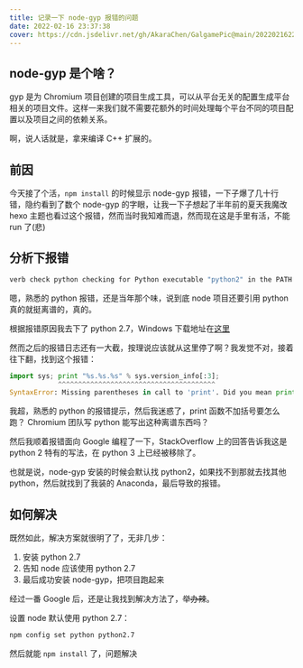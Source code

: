 ```yaml
---
title: 记录一下 node-gyp 报错的问题
date: 2022-02-16 23:37:38
cover: https://cdn.jsdelivr.net/gh/AkaraChen/GalgamePic@main/20220216225817.png
---
```


## node-gyp 是个啥？

gyp 是为 Chromium 项目创建的项目生成工具，可以从平台无关的配置生成平台相关的项目文件。这样一来我们就不需要花额外的时间处理每个平台不同的项目配置以及项目之间的依赖关系。

啊，说人话就是，拿来编译 C++ 扩展的。

## 前因

今天接了个活，`npm install` 的时候显示 node-gyp 报错，一下子爆了几十行错，隐约看到了数个 node-gyp 的字眼，让我一下子想起了半年前的夏天我魔改 hexo 主题也看过这个报错，然而当时我知难而退，然而现在这是手里有活，不能 run 了(悲)

## 分析下报错

```bash
verb check python checking for Python executable "python2" in the PATH
```

嗯，熟悉的 python 报错，还是当年那个味，说到底 node 项目还要引用 python 真的就挺离谱的，真的。

根据报错原因我去下了 python 2.7，Windows 下载地址在[这里](https://www.python.org/downloads/release/python-2718/)

然而之后的报错日志还有一大截，按理说应该就从这里停了啊？我发觉不对，接着往下翻，找到这个报错：

```python
import sys; print "%s.%s.%s" % sys.version_info[:3];
            ^^^^^^^^^^^^^^^^^^^^^^^^^^^^^^^^^^^^^^^
SyntaxError: Missing parentheses in call to 'print'. Did you mean print(...)?
```

我超，熟悉的 python 的报错提示，然后我迷惑了，print 函数不加括号要怎么跑？ Chromium 团队写 python 能写出这种离谱东西吗？

然后我顺着报错面向 Google 编程了一下，StackOverflow 上的回答告诉我这是 python 2 特有的写法，在 python 3 上已经被移除了。

也就是说，node-gyp 安装的时候会默认找 python2，如果找不到那就去找其他 python，然后就找到了我装的 Anaconda，最后导致的报错。

## 如何解决

既然如此，解决方案就很明了了，无非几步：

1. 安装 python 2.7
2. 告知 node 应该使用 python 2.7
3. 最后成功安装 node-gyp，把项目跑起来

经过一番 Google 后，还是让我找到解决方法了，<del>举办辣</del>。

设置 node 默认使用 python 2.7：

```bash
npm config set python python2.7
```

然后就能 `npm install` 了，问题解决
